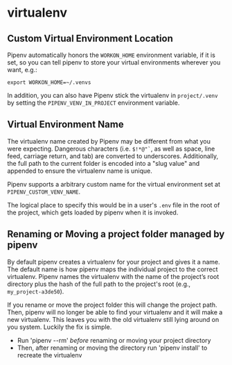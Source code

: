 # virtualenv

## Custom Virtual Environment Location

Pipenv automatically honors the `WORKON_HOME` environment variable, if it
is set, so you can tell pipenv to store your virtual environments
wherever you want, e.g.:

    export WORKON_HOME=~/.venvs

In addition, you can also have Pipenv stick the virtualenv in `project/.venv` by setting the `PIPENV_VENV_IN_PROJECT` environment variable.

## Virtual Environment Name

The virtualenv name created by Pipenv may be different from what you were expecting.
Dangerous characters (i.e. `` $!*@"` ``, as well as space, line feed, carriage return,
and tab) are converted to underscores. Additionally, the full path to the current
folder is encoded into a "slug value" and appended to ensure the virtualenv name
is unique.

Pipenv supports a arbitrary custom name for the virtual environment set at `PIPENV_CUSTOM_VENV_NAME`.

The logical place to specify this would be in a user's `.env` file in the root of the project, which gets loaded by pipenv when it is invoked.

## Renaming or Moving a project folder managed by pipenv
By default pipenv creates a virtualenv for your project and gives it a name. The default name is how pipenv maps the individual project to the correct virtualenv. Pipenv names the virtualenv with the name of the project’s root directory plus the hash of the full path to the project's root (e.g., `my_project-a3de50`).

If you rename or move the project folder this will change the project path.  Then, pipenv will no longer be able to find your virtualenv and it will make a new virtualenv. This leaves you with the old virtualenv still lying around on you system.  Luckily the fix is simple.
- Run 'pipenv --rm' *before* renaming or moving your project directory
- Then, after renaming or moving the directory run 'pipenv install' to recreate the virtualenv
